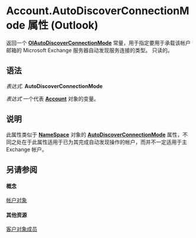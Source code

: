 
# Account.AutoDiscoverConnectionMode 属性 (Outlook)

返回一个 **[OlAutoDiscoverConnectionMode](fee21188-a513-c272-0311-544956c03786.md)** 常量，用于指定要用于承载该帐户邮箱的 Microsoft Exchange 服务器自动发现服务连接的类型。 只读的。


## 语法

 _表达式_. **AutoDiscoverConnectionMode**

 _表达式_ 一个代表 **[Account](f624438c-4e45-2822-18b6-bfe8074a33c0.md)** 对象的变量。


## 说明

此属性类似于  **[NameSpace](f0dcaa19-07f5-5d42-a3bf-2e42b7885644.md)** 对象的 **[AutoDiscoverConnectionMode](a73a71ca-0f40-3c7e-bb89-9d6a45775c6f.md)** 属性，不同之处在于此属性适用于已为其完成自动发现操作的帐户，而并不一定适用于主 Exchange 帐户。


## 另请参阅


#### 概念


[帐户对象](f624438c-4e45-2822-18b6-bfe8074a33c0.md)
#### 其他资源


[客户对象成员](37759c57-d1ec-775c-cbe6-75c8f314d196.md)